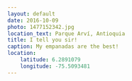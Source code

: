 ```yaml
---
layout: default
date: 2016-10-09
photo: 1477152342.jpg
location_text: Parque Arví, Antioquia
title: I tell you sir!
caption: My empanadas are the best!
location:
    latitude: 6.2891079
    longitude: -75.5093481
---
```

